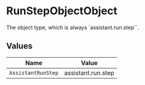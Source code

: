 # RunStepObjectObject

The object type, which is always `assistant.run.step``.


## Values

| Name               | Value              |
| ------------------ | ------------------ |
| `AssistantRunStep` | assistant.run.step |